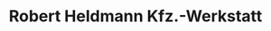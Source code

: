 ---
title: "Robert Heldmann Kfz.-Werkstatt"
url: /amberg/robert-heldmann-kfz-werkstatt/
shop: Autowerkstatt
---